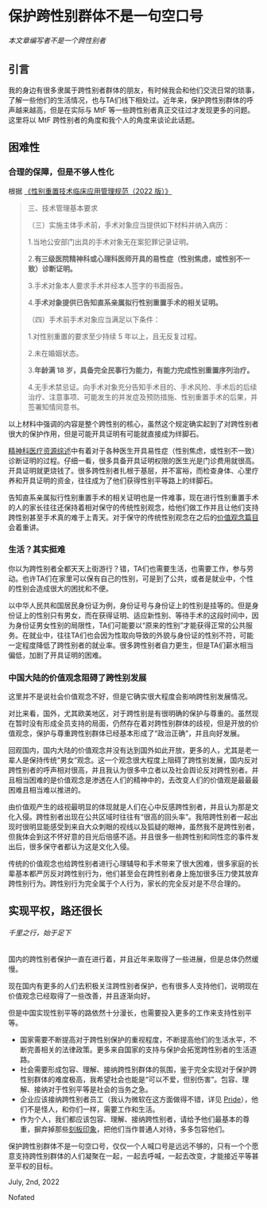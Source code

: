 # 保护跨性别群体不是一句空口号
###### 本文章编写者不是一个跨性别者

## 引言

我的身边有很多隶属于跨性别者群体的朋友，有时候我会和他们交流日常的琐事，了解一些他们的生活情况，也与TA们线下相处过。近年来，保护跨性别群体的呼声越来越高，但是在实际与 MtF 等一些跨性别者真正交往过才发现更多的问题。这里将以 MtF 跨性别者的角度和我个人的角度来谈论此话题。

## 困难性

### 合理的保障，但是不够人性化

根据 [《性别重置技术临床应用管理规范（2022 版）》](http://www.nhc.gov.cn/yzygj/s7657/202204/2efe9f8ca13f499c8e1f70844fe96144.shtml)
>三、技术管理基本要求
>
>（三）实施主体手术前，手术对象应当提供如下材料并纳入病历：
>
>1.当地公安部门出具的手术对象无在案犯罪记录证明。
>
>2.**有三级医院精神科或心理科医师开具的易性症（性别焦虑，或性别不一致）诊断证明。**
>
>3.手术对象本人要求手术并经本人签字的书面报告。
>
>4.**手术对象提供已告知直系亲属拟行性别重置手术的相关证明。**
>
>（四）手术前手术对象应当满足以下条件：
>
>1.对性别重置的要求至少持续 5 年以上，且无反复过程。
>
>2.未在婚姻状态。
>
>3.**年龄满 18 岁，具备完全民事行为能力，有能力完成性别重置序列治疗。**
>
>4.无手术禁忌证。向手术对象充分告知手术目的、手术风险、手术后的后续治疗、注意事项、可能发生的并发症及预防措施、性别重置手术的后果，并签署知情同意书。

以上材料中强调的内容是整个跨性别的核心，虽然这个规定确实起到了对跨性别者很大的保护作用，但是可能开具证明有可能就直接成为绊脚石。

[精神科医疗资源综述](https://mtf.wiki/zh-cn/docs/psyco/)中有着对于各种医生开具易性症（性别焦虑，或性别不一致）诊断证明的过程。仔细一看，很多具备开具证明权限的医生光是门诊费用就很高。开具证明就更烧钱了。很多跨性别者扎根于基层，并不富裕，而检查身体、心里疗养和开具证明的资金，往往成为了他们获得性别平等路上的绊脚石。

告知直系亲属拟行性别重置手术的相关证明也是一件难事，现在进行性别重置手术的人的家长往往还保持着相对保守的传统性别观念，给他们做工作并且让他们支持跨性别甚至手术真的难于上青天。对于保守的传统性别观念在之后的[价值观念篇目](#中国大陆的价值观念阻碍了跨性别发展)会着重讲。

### 生活？其实挺难

你以为跨性别者全都天天上街游行？错，TA们也需要生活，也需要工作，参与劳动。也许TA们在家里可以保有自己的性别，可是到了公共，或者是就业中，个性的性别会造成很大的困扰和不便。

以中华人民共和国居民身份证为例，身份证号与身份证上的性别是挂等的。但是身份证上的性别只有男女，而在获得证明、适应新性别、等待手术的这段时间中，因为身份证男女性别的局限性，TA们可能要以“原来的性别”才能获得正常的公共服务。在就业中，往往TA们也会因为性取向导致的外貌与身份证的性别不符，可能一定程度降低了跨性别者的就业率。很多跨性别者自力更生，但是TA们薪水相当偏低，加剧了开具证明的困难。

### 中国大陆的价值观念阻碍了跨性别发展

这里并不是说社会价值观念不好，但是它确实很大程度会影响跨性别发展情况。

对比来看，国外，尤其欧美地区，对于跨性别是有很明确的保护与尊重的。虽然现在暂时没有形成全员支持的局面，仍然存在着对跨性别群体的歧视，但是开放的价值观念，保护与尊重跨性别群体已经基本形成了“政治正确”，并且向好发展。

回观国内，国内大陆的价值观念并没有达到国外如此开放，更多的人，尤其是老一辈人是保持传统“男女”观念。这一个观念很大程度上阻碍了跨性别发展，国内反对跨性别者的呼声相对很高，并且我认为很多中立者以及社会舆论反对跨性别者。并且相当困难的是价值观念是渗透在人们的精神中的，去改变人们的价值观是最最最困难且相当难以推进的。

由价值观产生的歧视最明显的体现就是人们在心中反感跨性别者，并且认为那是文化入侵。跨性别者出现在公共区域时往往有“很高的回头率”。我陪跨性别者一起出现时很明显能感受到来自大众刺眼的视线以及狐疑的眼神，虽然我不是跨性别者，但我体会到这不怀好意的目光后倍感不适。并且很多一些跨性别和同性恋的事件发出后，很多保守者都认为这是文化入侵。

传统的价值观念也给跨性别者进行心理辅导和手术带来了很大困难，很多家庭的长辈基本都严厉反对跨性别行为，他们甚至会在跨性别者身上施加很多压力使其放弃跨性别行为。跨性别行为完全属于个人行为，家长的完全反对是不尽合理的。

## 实现平权，路还很长

###### 千里之行，始于足下

国内的跨性别者保护一直在进行着，并且近年来取得了一些进展，但是总体仍然缓慢。

现在国内有更多的人们去积极关注跨性别者保护，也有很多人支持他们，说明现在价值观念已经取得了一些改善，并且逐渐向好。

但是中国实现性别平等的路依然十分漫长，也需要投入更多的工作来支持性别平等。

- 国家需要不断提高对于跨性别保护的重视程度，不断提高他们的生活水平，不断完善相关的法律政策。更多来自国家的支持与保护会拓宽跨性别者的生活道路。
- 社会需要形成包容、理解、接纳跨性别群体的氛围，鉴于完全实现对于保护跨性别群体的难度极高，我希望社会也能是“可以不爱，但别伤害”。包容、理解、接纳对于性别平等是社会的当务之急。
- 企业应该接纳跨性别者员工（我认为微软在这方面做得不错，详见 [Pride](https://microsoft.com/pride)），他们不是怪人，和你们一样，需要工作和生活。
- 作为个人，我们都应该包容、理解、接纳跨性别者，请给予他们最基本的尊重，摒弃掉那些[刻板印象](./%E7%9F%A5%E5%90%A6%EF%BC%9F%E7%9F%A5%E5%90%A6%EF%BC%9F%E5%BA%94%E6%98%AF%E7%BB%BF%E8%82%A5%E7%BA%A2%E7%98%A6.md#LGBT+并不是唯一一个刻板印象)，把他们当作普通人对待，多多包容他们。

保护跨性别群体不是一句空口号，仅仅一个人喊口号是远远不够的，只有一个个愿意支持跨性别群体的人们凝聚在一起，一起去呼喊，一起去改变，才能接近平等甚至平权的目标。

July, 2nd, 2022

Nofated

